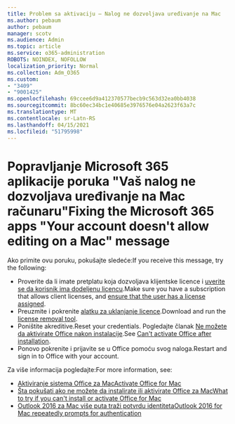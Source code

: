 ```yaml
---
title: Problem sa aktivaciju – Nalog ne dozvoljava uređivanje na Mac
ms.author: pebaum
author: pebaum
manager: scotv
ms.audience: Admin
ms.topic: article
ms.service: o365-administration
ROBOTS: NOINDEX, NOFOLLOW
localization_priority: Normal
ms.collection: Adm_O365
ms.custom:
- "3409"
- "9001425"
ms.openlocfilehash: 69ccee6d9a412370577becb9c563d32ea0bb4038
ms.sourcegitcommit: 8bc60ec34bc1e40685e3976576e04a2623f63a7c
ms.translationtype: MT
ms.contentlocale: sr-Latn-RS
ms.lasthandoff: 04/15/2021
ms.locfileid: "51795998"
---
```

# <a name="fixing-the-microsoft-365-apps-your-account-doesnt-allow-editing-on-a-mac-message"></a><span data-ttu-id="72ad8-102">Popravljanje Microsoft 365 aplikacije poruka "Vaš nalog ne dozvoljava uređivanje na Mac računaru"</span><span class="sxs-lookup"><span data-stu-id="72ad8-102">Fixing the Microsoft 365 apps "Your account doesn't allow editing on a Mac" message</span></span>

<span data-ttu-id="72ad8-103">Ako primite ovu poruku, pokušajte sledeće:</span><span class="sxs-lookup"><span data-stu-id="72ad8-103">If you receive this message, try the following:</span></span>

- <span data-ttu-id="72ad8-104">Proverite da li imate pretplatu koja dozvoljava klijentske licence i [uverite se da korisnik ima dodeljenu licencu](https://docs.microsoft.com/microsoft-365/admin/add-users/add-users).</span><span class="sxs-lookup"><span data-stu-id="72ad8-104">Make sure you have a subscription that allows client licenses, and [ensure that the user has a license assigned](https://docs.microsoft.com/microsoft-365/admin/add-users/add-users).</span></span> 
- <span data-ttu-id="72ad8-105">Preuzmite i pokrenite [alatku za uklanjanje licence](https://support.office.com/article/how-to-remove-office-license-files-on-a-mac-b032c0f6-a431-4dad-83a9-6b727c03b193).</span><span class="sxs-lookup"><span data-stu-id="72ad8-105">Download and run the [license removal tool](https://support.office.com/article/how-to-remove-office-license-files-on-a-mac-b032c0f6-a431-4dad-83a9-6b727c03b193).</span></span>
- <span data-ttu-id="72ad8-106">Poništite akreditive.</span><span class="sxs-lookup"><span data-stu-id="72ad8-106">Reset your credentials.</span></span> <span data-ttu-id="72ad8-107">Pogledajte članak [Ne možete da aktivirate Office nakon instalacije](https://support.office.com/article/5efba2b4-b1e6-4e5f-bf3c-6ab945d03dea#bkmk_cantactivate).</span><span class="sxs-lookup"><span data-stu-id="72ad8-107">See [Can't activate Office after installation](https://support.office.com/article/5efba2b4-b1e6-4e5f-bf3c-6ab945d03dea#bkmk_cantactivate).</span></span>
- <span data-ttu-id="72ad8-108">Ponovo pokrenite i prijavite se u Office pomoću svog naloga.</span><span class="sxs-lookup"><span data-stu-id="72ad8-108">Restart and sign in to Office with your account.</span></span>

<span data-ttu-id="72ad8-109">Za više informacija pogledajte:</span><span class="sxs-lookup"><span data-stu-id="72ad8-109">For more information, see:</span></span>
- [<span data-ttu-id="72ad8-110">Aktiviranje sistema Office za Mac</span><span class="sxs-lookup"><span data-stu-id="72ad8-110">Activate Office for Mac</span></span>](https://support.office.com/article/activate-office-for-mac-7f6646b1-bb14-422a-9ad4-a53410fcefb2)
- [<span data-ttu-id="72ad8-111">Šta pokušati ako ne možete da instalirate ili aktivirate Office za Mac</span><span class="sxs-lookup"><span data-stu-id="72ad8-111">What to try if you can't install or activate Office for Mac</span></span>](https://support.office.com/article/5efba2b4-b1e6-4e5f-bf3c-6ab945d03dea#picktab=activation)
- [<span data-ttu-id="72ad8-112">Outlook 2016 za Mac više puta traži potvrdu identiteta</span><span class="sxs-lookup"><span data-stu-id="72ad8-112">Outlook 2016 for Mac repeatedly prompts for authentication</span></span>](https://docs.microsoft.com/outlook/troubleshoot/sign-in/repeated-prompts-authentication)
